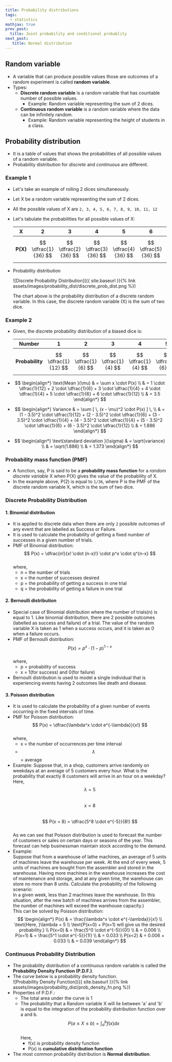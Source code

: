 ```yaml
---
title: Probability distributions
tags:
  - statistics
mathjax: true
prev_post: 
  title: Joint probability and conditional probablity
next_post: 
   title: Normal distribution
---
```


## Random variable

+ A variable that can produce possible values those are outcomes of a random experiment is called __random variable__.
+ Types:
  + __Discrete random variable__ is a random variable that has countable number of possible values.
    + Example: Random variable representing the sum of 2 dices.
  + __Continuous random variable__ is a random variable where the data can be infinitely random.
    + Example: Random variable representing the height of students in a class.

## Probability distribution

+ It is a table of values that shows the probabilities of all possible values of a random variable.
+ Probability distribution for _discrete_ and _continuous_ are different.

<!--more-->

### Example 1

+ Let's take an example of rolling 2 dices simultaneously.
+ Let X be a random variable representing the sum of 2 dices.
+ All the possible values of X are `2, 3, 4, 5, 6, 7, 8, 9, 10, 11, 12`
+ Let's tabulate the probabilities for all possible values of X:
  
  __X__ | 2 | 3 | 4 | 5 | 6 | 7 | 8 | 9 | 10 | 11 | 12
  :---: | :---: | :---: | :---: | :---: | :---: | :---: | :---: | :---: | :---: | :---: | :---:
  __P(X)__ | $$ \dfrac{1}{36} $$ | $$ \dfrac{2}{36} $$ | $$ \dfrac{3}{36} $$ | $$ \dfrac{4}{36} $$ | $$ \dfrac{5}{36} $$ | $$ \dfrac{6}{36} $$ | $$ \dfrac{5}{36} $$ | $$ \dfrac{4}{36} $$ | $$ \dfrac{3}{36} $$ | $$ \dfrac{2}{36} $$ | $$ \dfrac{1}{36} $$

+ Probability distribution
  
  ![Discrete Probability Distribution]({{ site.baseurl }}{% link assets/images/probability_dist/discrete_prob_dist.png %})

  The chart above is the probability distribution of a discrete random variable. In this case, the discrete random variable (X) is the sum of two dice.

### Example 2

+ Given, the discrete probability distribution of a biased dice is:
  
  __Number__ | 1 | 2 | 3 | 4 | 5 | 6
  :---: | :---: | :---: | :---: | :---: | :---: | :---:
  __Probability__ | $$ \dfrac{1}{12} $$ | $$ \dfrac{1}{6} $$ | $$ \dfrac{1}{4} $$ | $$ \dfrac{1}{4} $$ | $$ \dfrac{1}{6} $$ | $$ \dfrac{1}{12} $$

+ $$
  \begin{align*}
  \text{Mean }(\mu) & = \sum x \cdot P(x) \\
  & = 1 \cdot \dfrac{1}{12} + 2 \cdot \dfrac{1}{6} + 3 \cdot \dfrac{1}{4} + 4 \cdot \dfrac{1}{4} + 5 \cdot \dfrac{1}{6} + 6 \cdot \dfrac{1}{12} \\
  & = 3.5
  \end{align*}
  $$

+ $$
  \begin{align*}
  Variance & = \sum [ \, (x - \mu)^2 \cdot P(x) ] \, \\
  & = (1 - 3.5)^2 \cdot \dfrac{1}{12} + (2 - 3.5)^2 \cdot \dfrac{1}{6} + (3 - 3.5)^2 \cdot \dfrac{1}{4} + (4 - 3.5)^2 \cdot \dfrac{1}{4} + (5 - 3.5)^2 \cdot \dfrac{1}{6} + (6 - 3.5)^2 \cdot \dfrac{1}{12} \\
  & = 1.886
  \end{align*}
  $$

+ $$
  \begin{align*}
  \text{standard deviation }(\sigma) & = \sqrt{variance} \\
  & = \sqrt{1.886} \\
  & = 1.373
  \end{align*}
  $$

### Probability mass function (PMF)

+ A function, say, P is said to be a __probability mass function__ for a _random discrete variable_ X when P(X) gives the value of the probability of X.
+ In the example above, P(2) is equal to `1/36`, where P is the PMF of the discrete random variable X, which is the sum of two dice.

### Discrete Probability Distribution

#### 1. Binomial distribution

+ It is applied to discrete data when there are only `2` possible outcomes of any event that are labelled as Success or Failure.
+ It is used to calculate the probability of getting a fixed number of successes in a given number of trials.
+ PMF of Binomial distribution:  
  $$ P(x) = \dfrac{n!}{x! \cdot (n-x)!} \cdot p^x \cdot q^{n-x} $$  
  where,
  + n = the number of trials
  + x = the number of successes desired
  + p = the probability of getting a success in one trial
  + q = the probability of getting a failure in one trial

#### 2. Bernoulli distribution

+ Special case of Binomial distribution where the number of trials(n) is equal to 1. Like binomial distribution, there are 2 possible outcomes (labelled as success and failure) of a trial. The value of the random variable X is taken as 1 when a success occurs, and it is taken as 0 when a failure occurs.
+ PMF of Bernoulli distribution:  
  $$ P(x) = p^x \cdot (1-p)^{1-x} $$  
  where,
  + p = probability of success
  + x = 1(for success) and 0(for failure)
+ Bernoulli distribution is used to model a single individual that is experiencing events having 2 outcomes like death and disease.

#### 3. Poisson distribution

+ It is used to calculate the probability of a given number of events occurring in the fixed intervals of time.
+ PMF for Poisson distribution:  
  $$ P(x) = \dfrac{\lambda^x \cdot e^{-\lambda}}{x!} $$  
  where,
  + x = the number of occurrences per time interval
  + $$ \lambda $$ = average
+ Example:
  Suppose that, in a shop, customers arrive randomly on weekdays at an average of 5 customers every hour. What is the probability that exactly 8 customers will arrive in an hour on a weekday?
  Here,  
    $$ \lambda = 5 $$  
    $$ x = 8 $$  
    $$ P(x = 8) = \dfrac{5^8 \cdot e^{-5}}{8!} $$  
  As we can see that Poisson distribution is used to forecast the number of customers or sales on certain days or seasons of the year. This forecast can help businessman maintain stock according to the demand.
+ Example:  
  Suppose that from a warehouse of lathe machines, an average of 5 units of machines leave the warehouse per week. At the end of every week, 5 units of machines are bought from the assembler and stored in the warehouse. Having more machines in the warehouse increases the cost of maintenance and storage, and at any given time, the warehouse can store no more than 8 units. Calculate the probability of the following scenario:  
  In a given week, less than 2 machines leave the warehouse. (In this situation, after the new batch of machines arrives from the assembler, the number of machines will exceed the warehouse capacity.)  
  This can be solved by Poisson distribution:
  $$
  \begin{align*}
  P(x) & = \frac{\lambda^x \cdot e^{-\lambda}}{x!} \\
  \text{Here, }\lambda = 5 \\
  \text{P(x=0) + P(x=1) will give us the desired probability.} \\
  P(x=0) & = \frac{5^0 \cdot e^{-5}}{0!} \\
  & = 0.006 \\
  P(x=1) & = \frac{5^1 \cdot e^{-5}}{1!} \\
  & = 0.033 \\
  P(x<2) & = 0.006 + 0.033 \\
  & = 0.039
  \end{align*}
  $$

### Continuous Probability Distribution

+ The probability distribution of a continuous random variable is called the __Probability Density Function (P.D.F.)__.
+ The curve below is a probability density function.  
  ![Probability Density Function]({{ site.baseurl }}{% link assets/images/probability_dist/prob_density_fn.png %})
+ Properties of P.D.F.:
  + The total area under the curve is 1
  + The probability that a Random variable X will lie between 'a' and 'b' is equal to the integration of the probability distribution function over a and b.  
    $$ P(a \leq X \leq b) = \int_a^b f(x)dx $$  
    Here,
    + f(x) is probability density function
    + P(x) is __cumulative distribution function__
+ The most common probability distribution is __Normal distribution__.
